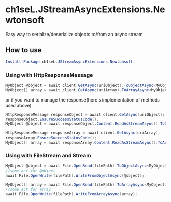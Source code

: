 # ch1seL.JStreamAsyncExtensions.Newtonsoft

Easy way to serialize/deserialize objects to/from an async stream

## How to use

```powershell
Install-Package ch1seL.JStreamAsyncExtensions.Newtonsoft
```

### Using with HttpResponseMessage

```c#
MyObject @object = await client.GetAsync(uriObject).ToObjectAsync<MyObject>();
MyObject[] array = await client.GetAsync(uriArray).ToArrayAsync<MyObject>();
```

or if you want to manage the response(here's implementation of methods used above)

```c#
HttpResponseMessage responseObject = await client.GetAsync(uriObject);
responseObject.EnsureSuccessStatusCode();
MyObject @object = await responseObject.Content.ReadAsStreamAsync().ToObjectAsync<MyObject>();

HttpResponseMessage responseArray = await client.GetAsync(uriArray);
responseArray.EnsureSuccessStatusCode();
MyObject[] array = await responseArray.Content.ReadAsStreamAsync().ToArrayAsync<MyObject>();
```

### Using with FileStream and Stream

```c#
MyObject @object = await File.OpenRead(filePath).ToObjectAsync<MyObject>();
//some act for @object
await File.OpenWrite(filePath).WriteFromObjectAsync(@object);

MyObject[] array = await File.OpenRead(filePath).ToArrayAsync<MyObject>();
//some act for array
await File.OpenWrite(filePath).WriteFromArrayAsync(array);
```
